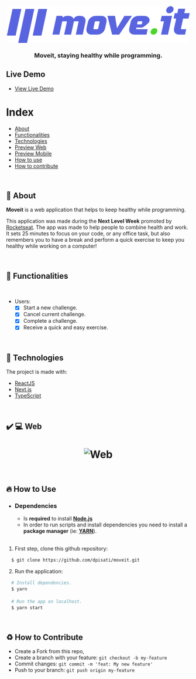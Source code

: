 <h3 align="center">
    <img src="./.github/moveItLogo.svg" alt="Moveit" />
    <br><br>
    <b>Moveit, staying healthy while programming.</b>  
    <br>
</h3>

## Live Demo

- [View Live Demo](https://dpmoveit.vercel.app/)

# Index

- [About](#about)
- [Functionalities](#functionalities)
- [Technologies](#technologies)
- [Preview Web](#preview-web)
- [Preview Mobile](#preview-mobile)
- [How to use](#how-to-use)
- [How to contribute](#how-to-contribute)

<br>

<a id="about"></a>

## :bookmark: About

<strong>Moveit</strong> is a web application that helps to keep healthy while programming.

This application was made during the <strong>Next Level Week</strong> promoted by [Rocketseat](https://rocketseat.com.br/). 
The app was made to help people to combine health and work. It sets 25 minutes to focus on your code, or any office task, but also remembers you to have a break and perform a quick exercise to keep you healthy while working on a computer!

<br>

<a id="functionalities"></a>

## :dart: Functionalities

<br>

- Users:
  - [x] Start a new challenge.
  - [x] Cancel current challenge.
  - [x] Complete a challenge.
  - [x] Receive a quick and easy exercise.
  
<br>

<a id="technologies"></a>

## :rocket: Technologies

The project is made with:

- [ReactJS](https://reactjs.org/)
- [Next.js](https://nextjs.org/)
- [TypeScript](https://www.typescriptlang.org/)

<br>

<a id="preview-web"></a>

## :heavy_check_mark: :computer: Web

<h1 align="center">
    <img alt="Web" src=".github/letmeask.gif" width="900px">
</h1>

<br>

<a id="how-to-use"></a>

## :fire: How to Use

- ### **Dependencies**

  - Is **required** to install **[Node.js](https://nodejs.org/en/)**
  - In order to run scripts and install dependencies you need to install a **package manager** (ie: **[YARN](https://yarnpkg.com/)**).

  <br>

1. First step, clone this github repository:

```sh
  $ git clone https://github.com/dpisati/moveit.git
```

2. Run the application:

```sh
  # Install dependencies.
  $ yarn

  # Run the app on localhost.
  $ yarn start
```

<br>

<a id="how-to-contribute"></a>

## :recycle: How to Contribute

- Create a Fork from this repo,
- Create a branch with your feature: `git checkout -b my-feature`
- Commit changes: `git commit -m 'feat: My new feature'`
- Push to your branch: `git push origin my-feature`
